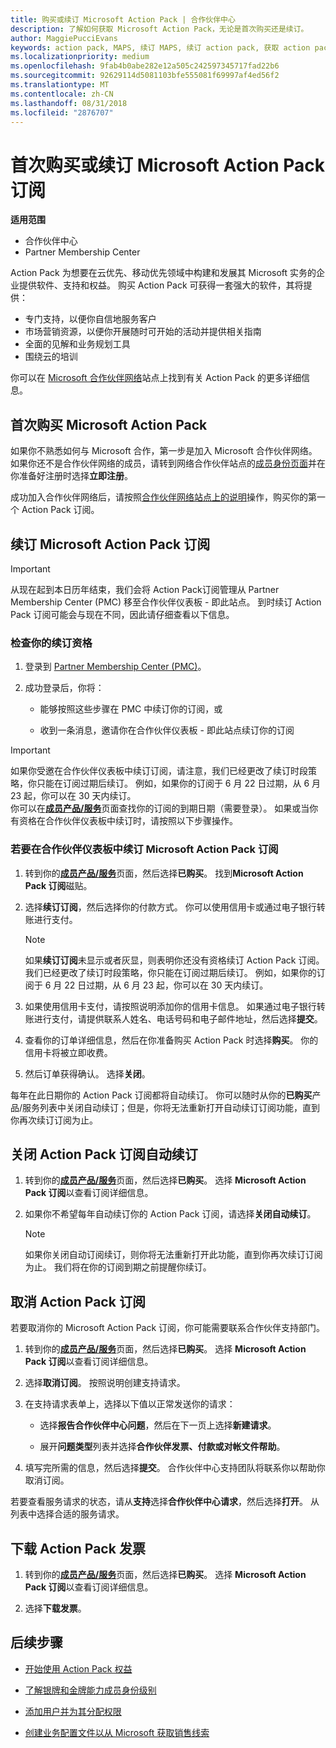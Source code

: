 ```yaml
---
title: 购买或续订 Microsoft Action Pack | 合作伙伴中心
description: 了解如何获取 Microsoft Action Pack，无论是首次购买还是续订。
author: MaggiePucciEvans
keywords: action pack, MAPS, 续订 MAPS, 续订 action pack, 获取 action pack
ms.localizationpriority: medium
ms.openlocfilehash: 9fab4b0abe282e12a505c242597345717fad22b6
ms.sourcegitcommit: 92629114d5081103bfe555081f69997af4ed56f2
ms.translationtype: MT
ms.contentlocale: zh-CN
ms.lasthandoff: 08/31/2018
ms.locfileid: "2876707"
---
```

# <a name="buy-for-the-first-time-or-renew-a-microsoft-action-pack-subscription"></a>首次购买或续订 Microsoft Action Pack 订阅

**适用范围**

-  合作伙伴中心
-  Partner Membership Center

Action Pack 为想要在云优先、移动优先领域中构建和发展其 Microsoft 实务的企业提供软件、支持和权益。 购买 Action Pack 可获得一套强大的软件，其将提供： 

- 专门支持，以便你自信地服务客户 
- 市场营销资源，以便你开展随时可开始的活动并提供相关指南 
- 全面的见解和业务规划工具 
- 围绕云的培训 

你可以在 [Microsoft 合作伙伴网络](https://partner.microsoft.com/membership/internal-use-software#simple-tab-content-3)站点上找到有关 Action Pack 的更多详细信息。

## <a name="buy-microsoft-action-pack-for-the-first-time"></a>首次购买 Microsoft Action Pack

如果你不熟悉如何与 Microsoft 合作，第一步是加入 Microsoft 合作伙伴网络。 如果你还不是合作伙伴网络的成员，请转到网络合作伙伴站点的[成员身份页面](https://partner.microsoft.com/membership)并在你准备好注册时选择**立即注册**。 

成功加入合作伙伴网络后，请按照[合作伙伴网络站点上的说明](https://partner.microsoft.com/membership/action-pack)操作，购买你的第一个 Action Pack 订阅。 

## <a name="renew-a-microsoft-action-pack-subscription"></a>续订 Microsoft Action Pack 订阅

>[!IMPORTANT]
>从现在起到本日历年结束，我们会将 Action Pack订阅管理从 Partner Membership Center (PMC) 移至合作伙伴仪表板 - 即此站点。 到时续订 Action Pack 订阅可能会与现在不同，因此请仔细查看以下信息。  

### <a name="check-your-renewal-eligibility"></a>检查你的续订资格

1. 登录到 [Partner Membership Center (PMC)](https://partner.microsoft.com/_login?authType=OpenIdConnect)。

2. 成功登录后，你将：

    - 能够按照这些步骤在 PMC 中续订你的订阅，或

    - 收到一条消息，邀请你在合作伙伴仪表板 - 即此站点续订你的订阅

>[!IMPORTANT]
>如果你受邀在合作伙伴仪表板中续订订阅，请注意，我们已经更改了续订时段策略，你只能在订阅过期后续订。 例如，如果你的订阅于 6 月 22 日过期，从 6 月 23 起，你可以在 30 天内续订。       
>你可以在[**成员产品/服务**](https://partnercenter.microsoft.com/pcv/partnership/offers)页面查找你的订阅的到期日期（需要登录）。 如果或当你有资格在合作伙伴仪表板中续订时，请按照以下步骤操作。  



### <a name="to-renew-a-microsoft-action-pack-subscription-in-the-partner-dashboard"></a>若要在合作伙伴仪表板中续订 Microsoft Action Pack 订阅

1. 转到你的[**成员产品/服务**](https://partnercenter.microsoft.com/pcv/partnership/offers)页面，然后选择**已购买**。 找到**Microsoft Action Pack 订阅**磁贴。  

2. 选择**续订订阅**，然后选择你的付款方式。 你可以使用信用卡或通过电子银行转账进行支付。

    >[!NOTE]
    >如果**续订订阅**未显示或者灰显，则表明你还没有资格续订 Action Pack 订阅。 我们已经更改了续订时段策略，你只能在订阅过期后续订。 例如，如果你的订阅于 6 月 22 日过期，从 6 月 23 起，你可以在 30 天内续订。  

3. 如果使用信用卡支付，请按照说明添加你的信用卡信息。 如果通过电子银行转账进行支付，请提供联系人姓名、电话号码和电子邮件地址，然后选择**提交**。 
     
4. 查看你的订单详细信息，然后在你准备购买 Action Pack 时选择**购买**。 你的信用卡将被立即收费。

5. 然后订单获得确认。 选择**关闭**。

每年在此日期你的 Action Pack 订阅都将自动续订。 你可以随时从你的**已购买**产品/服务列表中关闭自动续订；但是，你将无法重新打开自动续订订阅功能，直到你再次续订订阅为止。 


## <a name="turn-off-automatic-action-pack-subscription-renewal"></a>关闭 Action Pack 订阅自动续订

1. 转到你的[**成员产品/服务**](https://partnercenter.microsoft.com/pcv/partnership/offers)页面，然后选择**已购买**。 选择 **Microsoft Action Pack 订阅**以查看订阅详细信息。 

2. 如果你不希望每年自动续订你的 Action Pack 订阅，请选择**关闭自动续订**。 

    >[!NOTE]
    >如果你关闭自动订阅续订，则你将无法重新打开此功能，直到你再次续订订阅为止。 我们将在你的订阅到期之前提醒你续订。


## <a name="cancel-your-action-pack-subscription"></a>取消 Action Pack 订阅

若要取消你的 Microsoft Action Pack 订阅，你可能需要联系合作伙伴支持部门。

1. 转到你的[**成员产品/服务**](https://partnercenter.microsoft.com/pcv/partnership/offers)页面，然后选择**已购买**。 选择 **Microsoft Action Pack 订阅**以查看订阅详细信息。 

3. 选择**取消订阅**。 按照说明创建支持请求。 

4. 在支持请求表单上，选择以下值以正常发送你的请求：

    -  选择**报告合作伙伴中心问题**，然后在下一页上选择**新建请求**。

    -  展开**问题类型**列表并选择**合作伙伴发票、付款或对帐文件帮助**。 

5. 填写完所需的信息，然后选择**提交**。 合作伙伴中心支持团队将联系你以帮助你取消订阅。

若要查看服务请求的状态，请从**支持**选择**合作伙伴中心请求**，然后选择**打开**。 从列表中选择合适的服务请求。  

## <a name="download-your-action-pack-invoice"></a>下载 Action Pack 发票

1. 转到你的[**成员产品/服务**](https://partnercenter.microsoft.com/pcv/partnership/offers)页面，然后选择**已购买**。 选择 **Microsoft Action Pack 订阅**以查看订阅详细信息。 

3. 选择**下载发票**。
 
## <a name="next-steps"></a>后续步骤

-   [开始使用 Action Pack 权益](manage-your-partner-network-benefits.md)

-   [了解银牌和金牌能力成员身份级别](https://partner.microsoft.com/membership/internal-use-software#simple-tab-content-2)

-   [添加用户并为其分配权限](create-user-accounts-and-set-permissions.md)

-   [创建业务配置文件以从 Microsoft 获取销售线索](create-a-marketing-profile.md)



